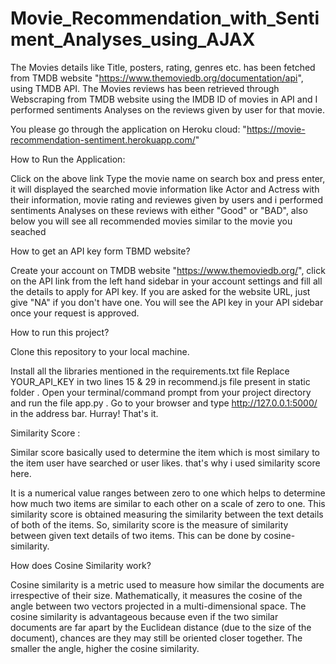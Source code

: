 # Movie_Recommendation_with_Sentiment_Analyses_using_AJAX
The Movies details like Title, posters, rating, genres etc. has been fetched from TMDB website "https://www.themoviedb.org/documentation/api", using TMDB API. The Movies reviews has been retrieved through Webscraping from TMDB website using the IMDB ID of movies in API and I performed sentiments Analyses on the reviews given by user for that movie.

You please go through the application on Heroku cloud: "https://movie-recommendation-sentiment.herokuapp.com/"

How to Run the Application:

Click on the above link
Type the movie name on search box and press enter, it will displayed the searched movie information like Actor and Actress with their information, movie rating and reviewes given by users and i performed sentiments Analyses on these reviews with either "Good" or "BAD", also below you will see all recommended movies similar to the movie you seached

How to get an API key form TBMD website?

Create your account on TMDB website "https://www.themoviedb.org/", click on the API link from the left hand sidebar in your account settings and fill all the details to apply for API key. If you are asked for the website URL, just give "NA" if you don't have one. You will see the API key in your API sidebar once your request is approved.

How to run this project?

Clone this repository to your local machine.

Install all the libraries mentioned in the requirements.txt file
Replace YOUR_API_KEY in two lines 15 & 29 in recommend.js file present in static folder .
Open your terminal/command prompt from your project directory and run the file app.py .
Go to your browser and type http://127.0.0.1:5000/ in the address bar.
Hurray! That's it.


Similarity Score :

Similar score basically used to determine the item which is most similary to the item user have searched or user likes. that's why i used similarity score here.

It is a numerical value ranges between zero to one which helps to determine how much two items are similar to each other on a scale of zero to one. This similarity score is obtained measuring the similarity between the text details of both of the items. So, similarity score is the measure of similarity between given text details of two items. This can be done by cosine-similarity.

How does Cosine Similarity work?

Cosine similarity is a metric used to measure how similar the documents are irrespective of their size. Mathematically, it measures the cosine of the angle between two vectors projected in a multi-dimensional space. The cosine similarity is advantageous because even if the two similar documents are far apart by the Euclidean distance (due to the size of the document), chances are they may still be oriented closer together. The smaller the angle, higher the cosine similarity.



